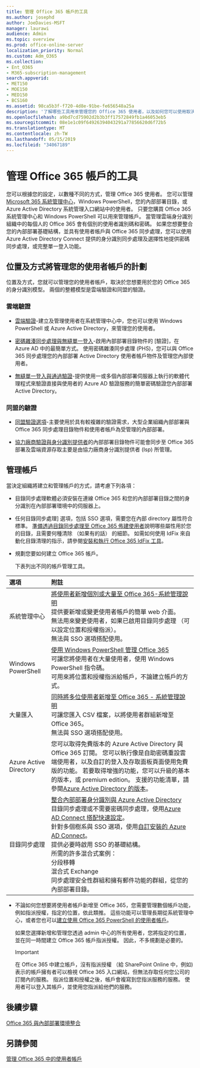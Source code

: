 ```yaml
---
title: 管理 Office 365 帳戶的工具
ms.author: josephd
author: JoeDavies-MSFT
manager: laurawi
audience: Admin
ms.topic: overview
ms.prod: office-online-server
localization_priority: Normal
ms.custom: Adm_O365
ms.collection:
- Ent_O365
- M365-subscription-management
search.appverid:
- MET150
- MOE150
- MED150
- BCS160
ms.assetid: 98ca5b3f-f720-4d8e-91be-fe656548a25a
description: '了解哪些工具用來管理您的 Office 365 使用者，以及如何您可以使用取決於您要如何管理使用者身分識別。 '
ms.openlocfilehash: a9bd7cd75902d2b3b3ff17572849fb1a46053eb5
ms.sourcegitcommit: 08e1e1c09f64926394043291a77856620d6f72b5
ms.translationtype: MT
ms.contentlocale: zh-TW
ms.lasthandoff: 05/15/2019
ms.locfileid: "34067189"
---
```

# <a name="tools-to-manage-office-365-accounts"></a>管理 Office 365 帳戶的工具

您可以根據您的設定，以數種不同的方式，管理 Office 365 使用者。 您可以管理[Microsoft 365 系統管理中心](https://admin.microsoft.com)，Windows PowerShell，您的內部部署目錄，或 Azure Active Directory 系統管理入口網站中的使用者。 只要您購買 Office 365 系統管理中心和 Windows PowerShell 可以用來管理帳戶。 當管理雲端身分識別組織中的每個人的 Office 365 會有個別的使用者識別碼和密碼。 如果您想要整合您的內部部署基礎結構，並具有使用者帳戶與 Office 365 同步處理，您可以使用 Azure Active Directory Connect 提供的身分識別同步處理及選擇性地提供密碼同步處理，或完整單一登入功能。
  
## <a name="plan-for-where-and-how-you-will-manage-your-user-accounts"></a>位置及方式將管理您的使用者帳戶的計劃

位置及方式，您就可以管理您的使用者帳戶，取決於您想要用於您的 Office 365 的身分識別模型。 兩個的整體模型是雲端驗證和同盟的驗證。
  
### <a name="cloud-authentication"></a>雲端驗證

- [雲端驗證](about-office-365-identity.md#cloud-authentication)-建立及管理使用者在系統管理中心中，您也可以使用 Windows PowerShell 或 Azure Active Directory，來管理您的使用者。 
    
- [密碼雜湊同步處理與無縫單一登入](about-office-365-identity.md)-啟用內部部署目錄物件的 [驗證]，在 Azure AD 中的最簡單方式。 使用密碼雜湊同步處理 (PHS)，您可以與 Office 365 同步處理您的內部部署 Active Directory 使用者帳戶物件及管理您內部使用者。 
    
- [無縫單一登入與通過驗證](about-office-365-identity.md)-提供使用一或多個內部部署伺服器上執行的軟體代理程式來驗證直接與使用者的 Azure AD 驗證服務的簡單密碼驗證您內部部署 Active Directory。 
    
### <a name="federated-authentication"></a>同盟的驗證

- [同盟驗證選項](about-office-365-identity.md#federated-authentication-options)-主要使用於具有較複雜的驗證需求，大型企業組織內部部署與 Office 365 同步處理目錄物件和使用者帳戶為受管理的內部部署。 
    
- [協力廠商驗證與身分識別提供者](about-office-365-identity.md)的內部部署目錄物件可能會同步至 Office 365 部署及雲端資源存取主要是由協力廠商身分識別提供者 (Isp) 所管理。 
    
## <a name="managing-accounts"></a>管理帳戶

當決定組織將建立和管理帳戶的方式，請考慮下列各項：
  
- 目錄同步處理軟體必須安裝在連線 Office 365 和您的內部部署目錄之間的身分識別在內部部署環境中的伺服器上。
    
- 任何目錄同步處理] 選項，包括 SSO 選項，需要您在內部 directory 屬性符合標準。 [準備透過目錄同步處理至 Office 365 佈建使用者](prepare-for-directory-synchronization.md)說明哪些屬性用於您的目錄，且需要何種清除 （如果有的話） 的細節。 如需如何使用 IdFix 來自動化目錄清理的指示，請參閱[安裝和執行 Office 365 IdFix 工具](install-and-run-idfix.md)。 
    
- 規劃您要如何建立 Office 365 帳戶。
    
    下表列出不同的帳戶管理工具。
    
|**選項**|**附註**|
|:-----|:-----|
|系統管理中心  <br/> |[將使用者新增個別或大量至 Office 365-系統管理說明](https://support.office.com/article/1970f7d6-03b5-442f-b385-5880b9c256ec) <br/>  提供要新增或變更使用者帳戶的簡單 web 介面。  <br/>  無法用來變更使用者，如果已啟用目錄同步處理 （可以設定位置和授權指派）。  <br/>  無法與 SSO 選項搭配使用。  <br/> |
|Windows PowerShell  <br/> |[使用 Windows PowerShell 管理 Office 365](https://go.microsoft.com/fwlink/p/?LinkId=698471) <br/>  可讓您將使用者在大量使用者，使用 Windows PowerShell 指令碼。  <br/>  可用來將位置和授權指派給帳戶，不論建立帳戶的方式。  <br/> |
|大量匯入  <br/> |[同時將多位使用者新增至 Office 365 - 系統管理說明](add-several-users-at-the-same-time.md) <br/>  可讓您匯入 CSV 檔案，以將使用者群組新增至 Office 365。  <br/>  無法與 SSO 選項搭配使用。  <br/> |
|Azure Active Directory  <br/> |您可以取得免費版本的 Azure Active Directory 與 Office 365 訂閱。 您可以執行像是自助密碼重設雲端使用者，以及自訂的登入及存取面板頁面使用免費版的功能。 若要取得增強的功能，您可以升級的基本的版本，或 premium edition。 支援的功能清單，請參閱[Azure Active Directory 的版本](https://go.microsoft.com/fwlink/p/?LinkId=698465)。  <br/> |
|目錄同步處理  <br/> |[整合內部部署身分識別與 Azure Active Directory](https://go.microsoft.com/fwlink/p/?LinkID=624168) <br/>  目錄同步處理或不需要密碼同步處理，使用[Azure AD Connect 搭配快速設定](https://go.microsoft.com/fwlink/p/?LinkID=698537)。  <br/>  針對多個樹系與 SSO 選項，使用[自訂安裝的 Azure AD Connect](https://go.microsoft.com/fwlink/p/?LinkId=698430)。  <br/>  提供必要時啟用 SSO 的基礎結構。  <br/>  所需的許多混合式案例：  <br/>  分段移轉  <br/>  混合式 Exchange  <br/>  同步處理安全性群組和擁有郵件功能的群組，從您的內部部署目錄。  <br/> |
   
- 不論如何您想要將使用者帳戶新增至 Office 365，您需要管理數個帳戶功能，例如指派授權，指定的位置，依此類推。 這些功能可以管理長期從系統管理中心，或者您也可以[建立使用 Office 365 PowerShell 的使用者帳戶](https://go.microsoft.com/fwlink/p/?LinkId=717083)。
    
    如果您選擇新增和管理您透過 admin 中心的所有使用者，您將指定的位置，並在同一時間建立 Office 365 帳戶指派授權。 因此，不多規劃是必要的。
    
    > [!IMPORTANT]
    > 在 Office 365 中建立帳戶，沒有指派授權 （給 SharePoint Online 中，例如) 表示的帳戶擁有者可以檢視 Office 365 入口網站，但無法存取任何您公司的訂閱內的服務。 指派位置和授權之後，帳戶會複寫到您指派服務的服務。 使用者可以登入其帳戶，並使用您指派給他們的服務。 
  
## <a name="next-steps"></a>後續步驟

[Office 365 與內部部署環境整合](office-365-integration.md)
  
## <a name="see-also"></a>另請參閱

[管理 Office 365 中的使用者帳戶](https://support.office.com/article/3204162b-0b6c-4838-8a11-394b9bfd31de.aspx)
  

